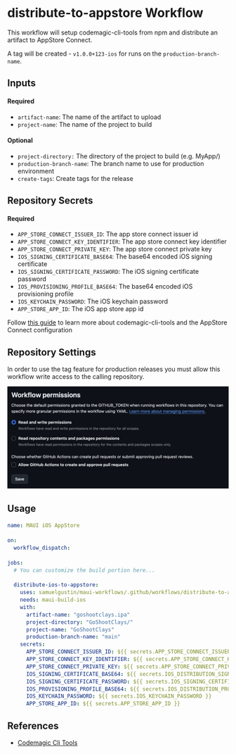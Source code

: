 # distribute-to-appstore Workflow

This workflow will setup codemagic-cli-tools from npm and distribute an artifact to AppStore Connect.

A tag will be created - `v1.0.0+123-ios` for runs on the `production-branch-name`.

## Inputs

#### Required

- `artifact-name`: The name of the artifact to upload
- `project-name`: The name of the project to build

#### Optional

- `project-directory:` The directory of the project to build (e.g. MyApp/)
- `production-branch-name`: The branch name to use for production environment
- `create-tags`: Create tags for the release

## Repository Secrets

#### Required

- `APP_STORE_CONNECT_ISSUER_ID`: The app store connect issuer id
- `APP_STORE_CONNECT_KEY_IDENTIFIER`: The app store connect key identifier
- `APP_STORE_CONNECT_PRIVATE_KEY`: The app store connect private key
- `IOS_SIGNING_CERTIFICATE_BASE64`: The base64 encoded iOS signing certificate
- `IOS_SIGNING_CERTIFICATE_PASSWORD`: The iOS signing certificate password
- `IOS_PROVISIONING_PROFILE_BASE64`: The base64 encoded iOS provisioning profile
- `IOS_KEYCHAIN_PASSWORD`: The iOS keychain password
- `APP_STORE_APP_ID`: The iOS app store app id

Follow [this guide](https://blog.codemagic.io/deploy-your-app-to-app-store-with-codemagic-cli-tools-and-github-actions/#using-existing-certificates-and-profiles) to learn more about codemagic-cli-tools and the AppStore Connect configuration

## Repository Settings

In order to use the tag feature for production releases you must allow this workflow write access to the calling repository.

![calling-repo-settings.png](../../images/calling-repo-settings.png)

## Usage

```yaml
name: MAUI iOS AppStore

on:
  workflow_dispatch:

jobs:
  # You can customize the build portion here...

  distribute-ios-to-appstore:
    uses: samuelgustin/maui-workflows/.github/workflows/distribute-to-appstore.yml@main
    needs: maui-build-ios
    with:
      artifact-name: "goshootclays.ipa"
      project-directory: "GoShootClays/"
      project-name: "GoShootClays"
      production-branch-name: "main"
    secrets:
      APP_STORE_CONNECT_ISSUER_ID: ${{ secrets.APP_STORE_CONNECT_ISSUER_ID }}
      APP_STORE_CONNECT_KEY_IDENTIFIER: ${{ secrets.APP_STORE_CONNECT_KEY_IDENTIFIER }}
      APP_STORE_CONNECT_PRIVATE_KEY: ${{ secrets.APP_STORE_CONNECT_PRIVATE_KEY }}
      IOS_SIGNING_CERTIFICATE_BASE64: ${{ secrets.IOS_DISTRIBUTION_SIGNING_CERTIFICATE_BASE64 }}
      IOS_SIGNING_CERTIFICATE_PASSWORD: ${{ secrets.IOS_SIGNING_CERTIFICATE_PASSWORD }}
      IOS_PROVISIONING_PROFILE_BASE64: ${{ secrets.IOS_DISTRIBUTION_PROVISIONING_PROFILE_BASE64 }}
      IOS_KEYCHAIN_PASSWORD: ${{ secrets.IOS_KEYCHAIN_PASSWORD }}
      APP_STORE_APP_ID: ${{ secrets.APP_STORE_APP_ID }}
```

## References

- [Codemagic Cli Tools](https://github.com/codemagic-ci-cd/cli-tools/tree/master)
